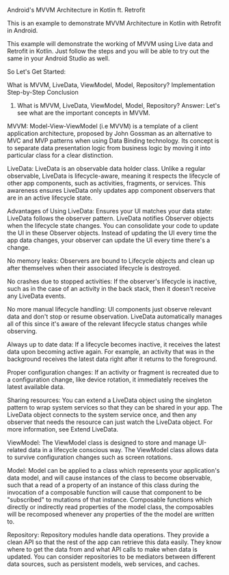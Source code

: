 Android's MVVM Architecture in Kotlin ft. Retrofit

This is an example to demonstrate MVVM Architecture in Kotlin with Retrofit in Android.

This example will demonstrate the working of MVVM using Live data and Retrofit in Kotlin. Just follow the steps and you will be able to try out the same in your Android Studio as well.

So Let's Get Started:

What is MVVM, LiveData, ViewModel, Model, Repository?
Implementation Step-by-Step
Conclusion
1. What is MVVM, LiveData, ViewModel, Model, Repository?
Answer: Let's see what are the important concepts in MVVM.

MVVM: Model-View-ViewModel (i.e MVVM) is a template of a client application architecture, proposed by John Gossman as an alternative to MVC and MVP patterns when using Data Binding technology. Its concept is to separate data presentation logic from business logic by moving it into particular class for a clear distinction.

LiveData: LiveData is an observable data holder class. Unlike a regular observable, LiveData is lifecycle-aware, meaning it respects the lifecycle of other app components, such as activities, fragments, or services. This awareness ensures LiveData only updates app component observers that are in an active lifecycle state.

Advantages of Using LiveData:
Ensures your UI matches your data state: LiveData follows the observer pattern. LiveData notifies Observer objects when the lifecycle state changes. You can consolidate your code to update the UI in these Observer objects. Instead of updating the UI every time the app data changes, your observer can update the UI every time there's a change. 

No memory leaks: Observers are bound to Lifecycle objects and clean up after themselves when their associated lifecycle is destroyed. 

No crashes due to stopped activities: If the observer's lifecycle is inactive, such as in the case of an activity in the back stack, then it doesn't receive any LiveData events. 

No more manual lifecycle handling: UI components just observe relevant data and don't stop or resume observation. LiveData automatically manages all of this since it's aware of the relevant lifecycle status changes while observing. 

Always up to date data: If a lifecycle becomes inactive, it receives the latest data upon becoming active again. For example, an activity that was in the background receives the latest data right after it returns to the foreground. 

Proper configuration changes: If an activity or fragment is recreated due to a configuration change, like device rotation, it immediately receives the latest available data. 

Sharing resources: You can extend a LiveData object using the singleton pattern to wrap system services so that they can be shared in your app. The LiveData object connects to the system service once, and then any observer that needs the resource can just watch the LiveData object. For more information, see Extend LiveData.

ViewModel: The ViewModel class is designed to store and manage UI-related data in a lifecycle conscious way. The ViewModel class allows data to survive configuration changes such as screen rotations.

Model: Model can be applied to a class which represents your application's data model, and will cause instances of the class to become observable, such that a read of a property of an instance of this class during the invocation of a composable function will cause that component to be "subscribed" to mutations of that instance. Composable functions which directly or indirectly read properties of the model class, the composables will be recomposed whenever any properties of the the model are written to.

Repository: Repository modules handle data operations. They provide a clean API so that the rest of the app can retrieve this data easily. They know where to get the data from and what API calls to make when data is updated. You can consider repositories to be mediators between different data sources, such as persistent models, web services, and caches.
